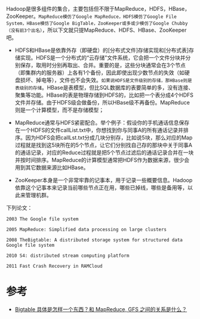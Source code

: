 


Hadoop是很多组件的集合，主要包括但不限于MapReduce，HDFS，HBase，ZooKeeper。`MapReduce模仿了Google MapReduce，HDFS模仿了Google File System，HBase模仿了Google BigTable，ZooKeeper或多或少模仿了Google Chubby（没有前3个出名）`，所以下文就只提MapReduce、HDFS、HBase、ZooKeeper吧。



- HDFS和HBase是依靠外存（即硬盘）的[分布式文件]存储实现和[分布式表]存储实现。HDFS是一个分布式的“云存储”文件系统，它会把一个文件分块并分别保存，取用时分别再取出、合并。重要的是，这些分块通常会在3个节点（即集群内的服务器）上各有1个备份，因此即使出现少数节点的失效（如硬盘损坏、掉电等），文件也不会失效。`如果说HDFS是文件级别的存储，那HBase则是表级别的存储`。HBase是表模型，但比SQL数据库的表要简单的多，没有连接、聚集等功能。HBase的表是物理存储到HDFS的，比如把一个表分成4个HDFS文件并存储。由于HDFS级会做备份，所以HBase级不再备份。MapReduce则是一个计算模型，而不是存储模型；


- MapReduce通常与HDFS紧密配合。举个例子：假设你的手机通话信息保存在一个HDFS的文件callList.txt中，你想找到你与同事A的所有通话记录并排序。因为HDFS会把callLst.txt分成几块分别存，比如说5块，那么对应的Map过程就是找到这5块所在的5个节点，让它们分别找自己存的那块中关于同事A的通话记录，对应的Reduce过程就是把5个节点过滤后的通话记录合并在一块并按时间排序。MapReduce的计算模型通常把HDFS作为数据来源，很少会用到其它数据来源比如HBase。


- ZooKeeper本身是一个非常牢靠的记事本，用于记录一些概要信息。Hadoop依靠这个记事本来记录当前哪些节点正在用，哪些已掉线，哪些是备用等，以此来管理机群。


下列论文：

```
2003 The Google file system    

2005 MapReduce: Simplified data processing on large clusters  

2008 TheBigtable: A distributed storage system for structured data Google file system    

2010 S4: distributed stream computing platform    

2011 Fast Crash Recovery in RAMCloud
```










# 参考

- [Bigtable 具体是怎样一个东西？和 MapReduce, GFS 之间的关系是什么？](https://www.zhihu.com/question/19898246/answer/13289151)

